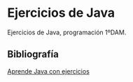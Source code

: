 # Ejercicios de Java

Ejercicios de Java, programación 1ºDAM.

## Bibliografía

[Aprende Java con ejercicios](https://leanpub.com/aprendejava)
